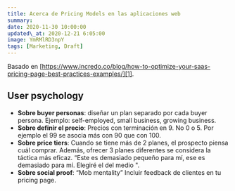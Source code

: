 ```yaml
---
title: Acerca de Pricing Models en las aplicaciones web
summary:
date: 2020-11-30 10:00:00
updated\_at: 2020-12-21 6:05:00
image: YmRMlRD3npY
tags: [Marketing, Draft]
---
```


Basado en [https://www.incredo.co/blog/how-to-optimize-your-saas-pricing-page-best-practices-examples/][1].

## User psychology

- **Sobre buyer personas**: diseñar un plan separado por cada buyer persona. Ejemplo: self-employed, small business, growing business.
- **Sobre definir el precio**: Precios con terminación en 9. No 0 o 5. Por ejemplo el 99 se asocia más con 90 que con 100.
- **Sobre price tiers**: Cuando se tiene más de 2 planes, el prospecto piensa cuál comprar. Además, ofrecer 3 planes diferentes se considera la táctica más eficaz. “Este es demasiado pequeño para mí, ese es demasiado para mí. Elegiré el del medio ".
- **Sobre social proof**: “Mob mentality” Incluir feedback de clientes en tu pricing page.



[1]:	https://www.incredo.co/blog/how-to-optimize-your-saas-pricing-page-best-practices-examples/